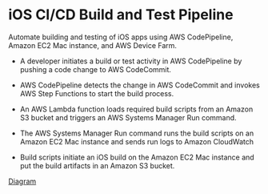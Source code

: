 

# iOS CI/CD Build and Test Pipeline

Automate building and testing of iOS apps using AWS CodePipeline, Amazon EC2 Mac instance, and AWS Device Farm. 


- A developer initiates a build or test activity in AWS CodePipeline by pushing a code change to AWS CodeCommit.

- AWS CodePipeline detects the change in AWS CodeCommit and invokes AWS Step Functions to start the build process.

- An AWS Lambda function loads required build scripts from an Amazon S3 bucket and triggers an AWS Systems Manager Run command.

- The AWS Systems Manager Run command runs the build scripts on an Amazon EC2 Mac instance and sends run logs to Amazon CloudWatch

- Build scripts initiate an iOS build on the Amazon EC2 Mac instance and put the build artifacts in an Amazon S3 bucket.










<a href="https://d1.awsstatic.com/architecture-diagrams/ArchitectureDiagrams/ios-cicd-build-test-pipeline-ra.pdf?did=wp_card&trk=wp_card"> Diagram </a> 






